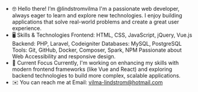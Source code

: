 - 🤓 Hello there! I’m @lindstromvilma
    I'm a passionate web developer, always eager to learn and explore new technologies.
    I enjoy building applications that solve real-world problems and create a great user experience.
- 🖥️ Skills & Technologies
    Frontend: HTML, CSS, JavaScript, jQuery, Vue.js
    Backend: PHP, Laravel, Codeigniter
    Databases: MySQL, PostgreSQL
    Tools: Git, GitHub, Docker, Composer, Spark, NPM
    Passionate about Web Accessibility and responsive design.
- 🌱 Current Focus
    Currently, I'm working on enhancing my skills with modern frontend frameworks (like Vue and React) and exploring backend technologies to build more complex, scalable applications.
- ✉️ You can reach me at
    Email: vilma-lindstrom@hotmail.com

<!---
lindstromvilma/lindstromvilma is a ✨ special ✨ repository because its `README.md` (this file) appears on your GitHub profile.
You can click the Preview link to take a look at your changes.
--->
